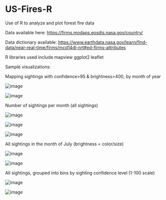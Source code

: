 # US-Fires-R
Use of R to analyze and plot forest fire data

Data available here: https://firms.modaps.eosdis.nasa.gov/country/

Data dictionary available: https://www.earthdata.nasa.gov/learn/find-data/near-real-time/firms/mcd14dl-nrt#ed-firms-attributes

R libraries used include 
mapview
ggplot2
leaflet


Sample visualizations:

Mapping sightings with confidence>95 & brightness>400, by month of year

![image](https://github.com/d-wiltshire/US-Fires-R/assets/100863488/7af53644-ca19-4516-8b36-124fce90c8e0)

![image](https://github.com/d-wiltshire/US-Fires-R/assets/100863488/94624fd0-517b-4693-bbcc-57c9b421df7f)


Number of sightings per month (all sightings)

![image](https://github.com/d-wiltshire/US-Fires-R/assets/100863488/2e3fdc24-ce9b-4c41-b222-21d403b717d9)

![image](https://github.com/d-wiltshire/US-Fires-R/assets/100863488/26ac60c6-23c3-4150-9eeb-4e28b7fc3b43)

![image](https://github.com/d-wiltshire/US-Fires-R/assets/100863488/733791b0-ee68-4d8e-a789-258f5e528c95)


All sightings in the month of July (brightness = color/size)

![image](https://github.com/d-wiltshire/US-Fires-R/assets/100863488/0a5415db-42b9-4b63-bbab-038a3fc2c85e)

![image](https://github.com/d-wiltshire/US-Fires-R/assets/100863488/8e9441db-2d1e-493d-a2c7-cea75f699ce5)


All sightings, grouped into bins by sighting confidence level (1-100 scale)

![image](https://github.com/d-wiltshire/US-Fires-R/assets/100863488/699526b8-4e92-4035-aab7-6f2858d8fcb7)

![image](https://github.com/d-wiltshire/US-Fires-R/assets/100863488/c0b89c9c-b77e-4ef9-8d0e-9197369b6a8f)





